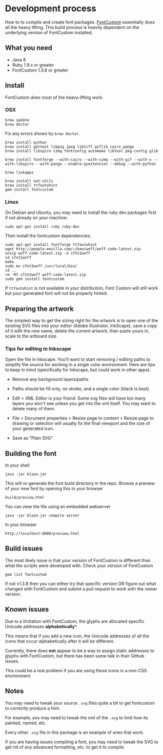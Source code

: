 # Development process

How to to compile and create font packages.  [FontCustom](https://github.com/FontCustom/fontcustom)
essentially does all the heavy lifting.  This build process is heavily dependent on the underlying
version of FontCustom installed.

## What you need

 - Java 8
 - Ruby 1.9.x or greater
 - FontCustom 1.3.8 or greater

## Install

FontCustom does most of the heavy-lifting work.

### OSX

    brew update
    brew doctor

Fix any errors shown by `brew doctor`.

    brew install python
    brew install gettext libpng jpeg libtiff giflib cairo pango
    brew install libspiro czmq fontconfig automake libtool pkg-config glib

    brew install fontforge --with-cairo --with-czmq --with-gif --with-x --with-libspiro --with-pango --enable-pyextension --debug --with-python

    brew linkapps

    brew install eot-utils
    brew install ttfautohint
    gem install fontcustom

### Linux

On Debian and Ubuntu, you may need to install the ruby dev packages first
if not already on your machine:

    sudo apt-get install ruby ruby-dev

Then install the fontcustom dependencies:

    sudo apt-get install fontforge ttfautohint
    wget http://people.mozilla.com/~jkew/woff/woff-code-latest.zip
    unzip woff-code-latest.zip -d sfnt2woff
    cd sfnt2woff
    make
    sudo mv sfnt2woff /usr/local/bin/
    cd ..
    rm -Rf sfnt2woff woff-code-latest.zip
    sudo gem install fontcustom

If `ttfautohint` is not available in your distribution,
Font Custom will still work but your generated font will
not be properly hinted.

## Preparing the artwork

The simplest way to get the sizing right for the artwork is to open one of the
existing SVG files into your editor (Adobe Illustrator, InkScape), save a
copy of it with the new name, delete the current artwork, then paste yours in,
scale to the artboard size.

### Tips for editing in Inkscape

Open the file in Inkscape.  You'll want to start removing / editing paths to
simplify the source for working in a single color environment.  Here are 
tips to keep in mind (specifically for Inkscape, but could work in other apps).

- Remove any background layers/paths

- Paths should be fill only, no stroke, and a single color (black is best)

- Edit > XML Editor is your friend.  Some svg files will have too many layers
you won't see unless you get into the xml itself.  You may want to delete
many of them.

- File > Document properties > Resize page to content > 
Resize page to drawing or selection will usually fix the final viewport and
the size of your generated icon.
    
- Save as "Plain SVG"

## Building the font

In your shell

    java -jar blaze.jar

This will re-generate the font build directory in the repo.  Browse a 
preview of your new font by opening this in your browser

    build/preview.html

You can view the file using an embedded webserver

    java -jar blaze.jar compile server

In your browser

    http://localhost:8080/preview.html

## Build issues

The most likely issue is that your version of FontCustom is different than what
the scripts were developed with.  Check your version of FontCustom

    gem list fontcustom

If not v1.3.8 then you can either try that specific version OR figure out what
changed with FontCustom and submit a pull request to work with the newer version.

## Known issues

Due to a limitation with FontCustom, the glyphs are allocated specific Unicode
addresses **alphabetically***.

This means that if you add a new icon, the Unicode addresses
of all the icons that occur alphabetically after it will be different.

Currently, there does **not** appear to be a way to assign static addresses
to glyphs with FontCustom, but there has been some talk in their
Github issues.

This could be a real problem if you are using these icons in a non-CSS
environment.

## Notes

You may need to tweak your source `.svg` files quite a bit to get fontcustom to correctly produce a font.

For example, you may need to tweak the xml of the `.svg` to limit how its painted, named, etc.

Every other `.svg` file in this package is an example of ones that work.

If you are having issues compiling a font, you may need to tweak the
SVG to get rid of any advanced formatting, etc. to get it to compile.

